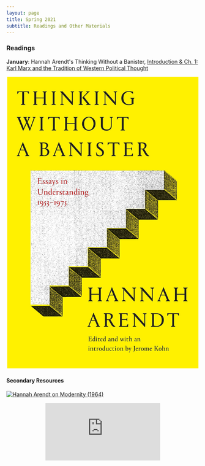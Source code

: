 ```yaml
---
layout: page
title: Spring 2021
subtitle: Readings and Other Materials
---
```


### Readings 

**January**: Hannah Arendt's Thinking Without a Banister, [Introduction & Ch. 1: Karl Marx and the Tradition of Western Political Thought](https://outlookuga-my.sharepoint.com/:b:/g/personal/hy06648_uga_edu/EXsuVIUkqM9CoorykCz6w80BH4dpyMgPnURFtiNLL6dwxg?e=yruK1V)

<p align="center">
<img src="/assets/img/banister.jpg" width="500">
</p>


#### Secondary Resources


[![Hannah Arendt on Modernity (1964)](http://img.youtube.com/vi/MgzRY23qeYs/0.jpg)](http://www.youtube.com/watch?v=MgzRY23qeYs "Hannah Arendt on Modernity (1964)")


<div class="h_iframe" align="center">  
<iframe width="auto" height="auto" src="https://www.youtube.com/embed/MgzRY23qeYs" frameborder="0" allowfullscreen></iframe>
</div>


